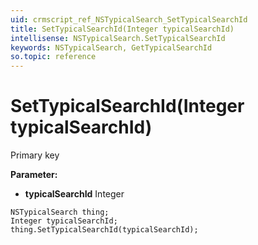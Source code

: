 ```yaml
---
uid: crmscript_ref_NSTypicalSearch_SetTypicalSearchId
title: SetTypicalSearchId(Integer typicalSearchId)
intellisense: NSTypicalSearch.SetTypicalSearchId
keywords: NSTypicalSearch, GetTypicalSearchId
so.topic: reference
---
```


# SetTypicalSearchId(Integer typicalSearchId)

Primary key

**Parameter:** 
* **typicalSearchId** Integer

```crmscript
NSTypicalSearch thing;
Integer typicalSearchId;
thing.SetTypicalSearchId(typicalSearchId);
```

